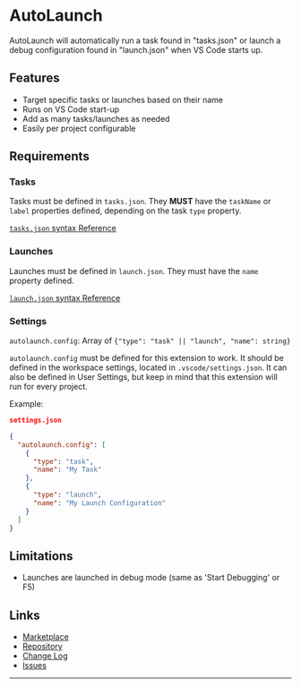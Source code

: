 # AutoLaunch

AutoLaunch will automatically run a task found in "tasks.json" or launch a debug configuration found in "launch.json" when VS Code starts up.

## Features
- Target specific tasks or launches based on their name
- Runs on VS Code start-up
- Add as many tasks/launches as needed
- Easily per project configurable

## Requirements
### Tasks
Tasks must be defined in `tasks.json`. They **MUST** have the `taskName` or `label` properties defined, depending on the task `type` property.

[`tasks.json` syntax Reference](https://code.visualstudio.com/docs/editor/tasks)


### Launches
Launches must be defined in `launch.json`. They must have the `name` property defined.

[`launch.json` syntax Reference](https://code.visualstudio.com/docs/editor/debugging#_launch-configurations)

### Settings
`autolaunch.config`: Array of `{"type": "task" || "launch", "name": string}`

`autolaunch.config` must be defined for this extension to work. It should be defined in the workspace settings, located in `.vscode/settings.json`. It can also be defined in User Settings, but keep in mind that this extension will run for every project.

Example: 
```json
settings.json

{
  "autolaunch.config": [
    {
      "type": "task",
      "name": "My Task"
    },
    {
      "type": "launch",
      "name": "My Launch Configuration"
    }
  ]
}
```

## Limitations
- Launches are launched in debug mode (same as 'Start Debugging' or F5)

## Links
- [Marketplace](https://marketplace.visualstudio.com/items?itemName=philfontaine.autolaunch)
- [Repository](https://github.com/philfontaine/autolaunch)
- [Change Log](https://github.com/philfontaine/autolaunch/blob/master/CHANGELOG.md)
- [Issues](https://github.com/philfontaine/autolaunch/issues)

---
